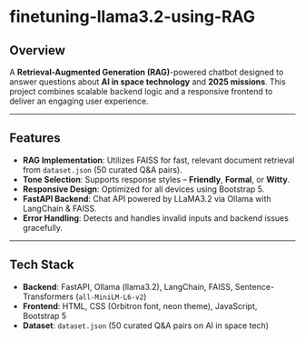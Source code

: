 # finetuning-llama3.2-using-RAG
## Overview
A **Retrieval-Augmented Generation (RAG)**-powered chatbot designed to answer questions about **AI in space technology** and **2025 missions**. This project combines scalable backend logic and a responsive frontend to deliver an engaging user experience.

---

## Features

- **RAG Implementation**: Utilizes FAISS for fast, relevant document retrieval from `dataset.json` (50 curated Q&A pairs).
- **Tone Selection**: Supports response styles – **Friendly**, **Formal**, or **Witty**.
- **Responsive Design**: Optimized for all devices using Bootstrap 5.
- **FastAPI Backend**: Chat API powered by LLaMA3.2 via Ollama with LangChain & FAISS.
- **Error Handling**: Detects and handles invalid inputs and backend issues gracefully.

---

## Tech Stack

- **Backend**: FastAPI, Ollama (llama3.2), LangChain, FAISS, Sentence-Transformers (`all-MiniLM-L6-v2`)
- **Frontend**: HTML, CSS (Orbitron font, neon theme), JavaScript, Bootstrap 5
- **Dataset**: `dataset.json` (50 curated Q&A pairs on AI in space tech)
